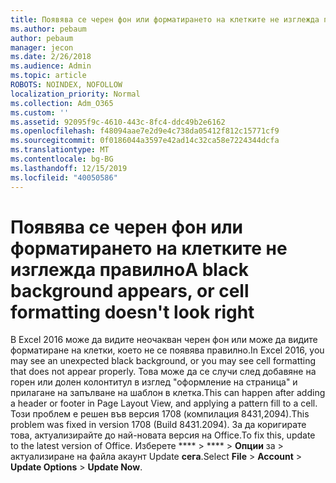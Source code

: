 ```yaml
---
title: Появява се черен фон или форматирането на клетките не изглежда правилно
ms.author: pebaum
author: pebaum
manager: jecon
ms.date: 2/26/2018
ms.audience: Admin
ms.topic: article
ROBOTS: NOINDEX, NOFOLLOW
localization_priority: Normal
ms.collection: Adm_O365
ms.custom: ''
ms.assetid: 92095f9c-4610-443c-8fc4-ddc49b2e6162
ms.openlocfilehash: f48094aae7e2d9e4c738da05412f812c15771cf9
ms.sourcegitcommit: 0f0186044a3597e42ad14c32ca58e7224344dcfa
ms.translationtype: MT
ms.contentlocale: bg-BG
ms.lasthandoff: 12/15/2019
ms.locfileid: "40050586"
---
```

# <a name="a-black-background-appears-or-cell-formatting-doesnt-look-right"></a><span data-ttu-id="1c121-102">Появява се черен фон или форматирането на клетките не изглежда правилно</span><span class="sxs-lookup"><span data-stu-id="1c121-102">A black background appears, or cell formatting doesn't look right</span></span>

<span data-ttu-id="1c121-103">В Excel 2016 може да видите неочакван черен фон или може да видите форматиране на клетки, което не се появява правилно.</span><span class="sxs-lookup"><span data-stu-id="1c121-103">In Excel 2016, you may see an unexpected black background, or you may see cell formatting that does not appear properly.</span></span> <span data-ttu-id="1c121-104">Това може да се случи след добавяне на горен или долен колонтитул в изглед "оформление на страница" и прилагане на запълване на шаблон в клетка.</span><span class="sxs-lookup"><span data-stu-id="1c121-104">This can happen after adding a header or footer in Page Layout View, and applying a pattern fill to a cell.</span></span> <span data-ttu-id="1c121-105">Този проблем е решен във версия 1708 (компилация 8431,2094).</span><span class="sxs-lookup"><span data-stu-id="1c121-105">This problem was fixed in version 1708 (Build 8431.2094).</span></span> <span data-ttu-id="1c121-106">За да коригирате това, актуализирайте до най-новата версия на Office.</span><span class="sxs-lookup"><span data-stu-id="1c121-106">To fix this, update to the latest version of Office.</span></span> <span data-ttu-id="1c121-107">Изберете \*\*\*\* \> \*\*\*\* \> **Опции** за \> актуализиране на файла акаунт Update **сега**.</span><span class="sxs-lookup"><span data-stu-id="1c121-107">Select **File** \> **Account** \> **Update Options** \> **Update Now**.</span></span>
  

